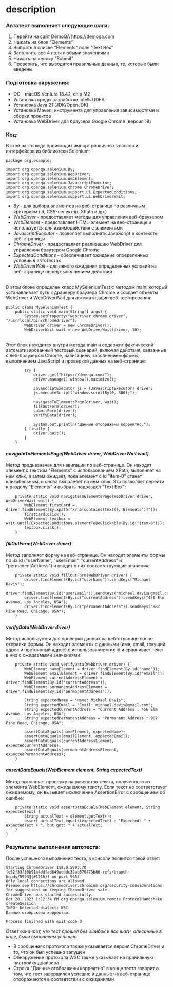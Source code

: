 # description

### Автотест выполняет следующие шаги:
1. Перейти на сайт DemoQA https://demoqa.com
2. Нажать на блок "Elements"
3. Выбрать в списке "Elements" поле "Text Box"
4. Заполнить все 4 поля любыми значениями
5. Нажать на кнопку "Submit"
6. Проверить, что выводятся правильные данные, те, которые были введены

### Подготовка окружения:
- ОС - macOS Ventura 13.4.1, chip М2
- Установка среды разработки IntelliJ IDEA
- Установка Java 21 (JDK/OpenJDK)
- Установка Maven, инструмента для управления зависимостями и сборки проектов
- Установка WebDriver для браузера Google Chrome (версия 18)

### Код:
В этой части кода происходит импорт различных классов и интерфейсов из библиотеки Selenium:

```
package org.example;

import org.openqa.selenium.By;
import org.openqa.selenium.WebDriver;
import org.openqa.selenium.WebElement;
import org.openqa.selenium.JavascriptExecutor;
import org.openqa.selenium.chrome.ChromeDriver;
import org.openqa.selenium.support.ui.ExpectedConditions;
import org.openqa.selenium.support.ui.WebDriverWait;

```
- *By* - для выбора элементов на веб-странице по различным критериям (id, CSS-селектор, XPath и др.)
- *WebDriver* - предоставляет методы для управления веб-браузером
- *WebElement* - представляет HTML-элемент на веб-странице и используется для взаимодействия с элементами
- *JavascriptExecutor* - позволяет выполнять JavaScript в контексте веб-страницы
- *ChromeDriver* - предоставляет реализацию WebDriver для управления браузером Google Chrome
- *ExpectedConditions* - обеспечивает ожидание определенных условий в автотестах
- *WebDriverWait* - для явного ожидания определенных условий на веб-странице перед выполнением действий

<br> В этом блоке определен класс MySeleniumTest с методом main, который устанавливает путь к драйверу браузера Chrome и создает объекты WebDriver и WebDriverWait для автоматизации веб-тестирования:
```
public class MySeleniumTest {
    public static void main(String[] args) {
        System.setProperty("webdriver.chrome.driver", "/usr/local/bin/chromedriver");
        WebDriver driver = new ChromeDriver();
        WebDriverWait wait = new WebDriverWait(driver, 10);
```


<br>Этот блок находится внутри метода main и содержит фактический автоматизированный тестовый сценарий, включая действия, связанные с веб-браузером Chrome, навигацией, заполнением формы, выполнением JavaScript и проверкой данных на веб-странице:
```
        try {
            driver.get("https://demoqa.com/");
            driver.manage().window().maximize();

            JavascriptExecutor js = (JavascriptExecutor) driver;
            js.executeScript("window.scrollBy(0, 300);");

            navigateToElementsPage(driver, wait);
            fillOutForm(driver);
            submitForm(driver);
            verifyData(driver);

            System.out.println("Данные отображены корректно.");
        } finally {
            driver.quit();
        }
    }
```

#### *navigateToElementsPage(WebDriver driver, WebDriverWait wait)* 
Метод предназначен для навигации по веб-странице. Он находит элемент с текстом "Elements" с использованием XPath, выполняет на нем клик, а затем ожидает, пока элемент с id "item-0" станет кликабельным, и снова выполняет на нем клик. Это позволяет перейти к разделу "Elements" и выбрать подраздел "Text Box":

```
    private static void navigateToElementsPage(WebDriver driver, WebDriverWait wait) {
        WebElement firstCard = driver.findElement(By.xpath("//h5[contains(text(),'Elements')]"));
        firstCard.click();
        WebElement textbox = wait.until(ExpectedConditions.elementToBeClickable(By.id("item-0")));
        textbox.click();
    }
```

#### *fillOutForm(WebDriver driver)* 
Метод заполняет форму на веб-странице. Он находит элементы формы по их id ("userName", "userEmail", "currentAddress" и "permanentAddress") и вводит в них соответствующие значения:

```
    private static void fillOutForm(WebDriver driver) {
        driver.findElement(By.id("userName")).sendKeys("Michael Davis");
        driver.findElement(By.id("userEmail")).sendKeys("michael.davis@gmail.com");
        driver.findElement(By.id("currentAddress")).sendKeys("456 Elm Avenue, Los Angeles, USA");
        driver.findElement(By.id("permanentAddress")).sendKeys("987 Pine Road, Chicago, USA");
    }
```

#### *verifyData(WebDriver driver)* 
Метод используется для проверки данных на веб-странице после отправки формы. Он находит элементы с данными (имя, email, текущий адрес и постоянный адрес) с использованием их id и сравнивает текст в них с ожидаемыми значениями:

```
    private static void verifyData(WebDriver driver) {
        WebElement nameElement = driver.findElement(By.id("name"));
        WebElement emailElement = driver.findElement(By.id("email"));
        WebElement currentAddressElement = driver.findElement(By.id("currentAddress"));
        WebElement permanentAddressElement = driver.findElement(By.id("permanentAddress"));

        String expectedName = "Name: Michael Davis";
        String expectedEmail = "Email: michael.davis@gmail.com";
        String expectedCurrentAddress = "Current Address : 456 Elm Avenue, Los Angeles, USA";
        String expectedPermanentAddress = "Permanent Address : 987 Pine Road, Chicago, USA";

        assertDataEquals(nameElement, expectedName);
        assertDataEquals(emailElement, expectedEmail);
        assertDataEquals(currentAddressElement, expectedCurrentAddress);
        assertDataEquals(permanentAddressElement, expectedPermanentAddress);
    }
```

#### *assertDataEquals(WebElement element, String expectedText)* 
Метод выполняет проверку на равенство текста, полученного из элемента WebElement, ожидаемому тексту. Если текст не соответствует ожидаемому, он вызывает исключение AssertionError с сообщением об ошибке:

```
    private static void assertDataEquals(WebElement element, String expectedText) {
        String actualText = element.getText();
        assert actualText.equals(expectedText) : "Expected: " + expectedText + ", but got: " + actualText;
    }
}
```
### Результаты выполнения автотеста:
После успешного выполнения теста, в консоли появится такой ответ:
```
Starting ChromeDriver 118.0.5993.70 (e52f33f30b91b4ddfad649acddc39ab570473b86-refs/branch-heads/5993@{#1216}) on port 9957
Only local connections are allowed.
Please see https://chromedriver.chromium.org/security-considerations for suggestions on keeping ChromeDriver safe.
ChromeDriver was started successfully.
Oct 20, 2023 1:12:34 PM org.openqa.selenium.remote.ProtocolHandshake createSession
INFO: Detected dialect: W3C
Данные отображены корректно.

Process finished with exit code 0
```
*Ответ означает, что тест прошел без ошибок и все шаги, описанные в коде, были выполнены успешно*

- В сообщениях протокола также указывается версия ChromeDriver и то, что он был успешно запущен
- Обнаружение протокола W3C также указывает на правильную настройку драйвера
- Строка "Данные отображены корректно" в конце теста говорит о том, что тест завершился успешно и данные на веб-странице отображаются в соответствии с ожиданиями
